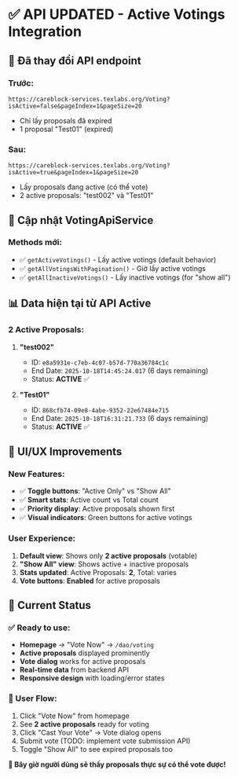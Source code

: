 # ✅ API UPDATED - Active Votings Integration

## 🎯 Đã thay đổi API endpoint

### **Trước:**
```
https://careblock-services.texlabs.org/Voting?isActive=false&pageIndex=1&pageSize=20
```
- Chỉ lấy proposals đã expired
- 1 proposal "Test01" (expired)

### **Sau:**
```  
https://careblock-services.texlabs.org/Voting?isActive=true&pageIndex=1&pageSize=20
```
- Lấy proposals đang active (có thể vote)
- 2 active proposals: "test002" và "Test01"

## 🔧 Cập nhật VotingApiService

### Methods mới:
- ✅ `getActiveVotings()` - Lấy active votings (default behavior)
- ✅ `getAllVotingsWithPagination()` - Giờ lấy active votings
- ✅ `getAllInactiveVotings()` - Lấy inactive votings (for "show all")

## 📊 Data hiện tại từ API Active

### 2 Active Proposals:
1. **"test002"**
   - ID: `e8a5931e-c7eb-4c07-b57d-770a36784c1c`
   - End Date: `2025-10-18T14:45:24.017` (6 days remaining)
   - Status: **ACTIVE** ✅

2. **"Test01"**  
   - ID: `868cfb74-09e8-4abe-9352-22e67484e715`
   - End Date: `2025-10-18T16:31:21.733` (6 days remaining)
   - Status: **ACTIVE** ✅

## 🎨 UI/UX Improvements

### New Features:
- ✅ **Toggle buttons**: "Active Only" vs "Show All"
- ✅ **Smart stats**: Active count vs Total count
- ✅ **Priority display**: Active proposals shown first
- ✅ **Visual indicators**: Green buttons for active votings

### User Experience:
1. **Default view**: Shows only **2 active proposals** (votable)
2. **"Show All" view**: Shows active + inactive proposals  
3. **Stats updated**: Active Proposals: **2**, Total: varies
4. **Vote buttons**: **Enabled** for active proposals

## 🚀 Current Status

### ✅ Ready to use:
- **Homepage** → "Vote Now" → `/dao/voting`
- **Active proposals** displayed prominently
- **Vote dialog** works for active proposals
- **Real-time data** from backend API
- **Responsive design** with loading/error states

### 📱 User Flow:
1. Click "Vote Now" from homepage
2. See **2 active proposals** ready for voting
3. Click "Cast Your Vote" → Vote dialog opens
4. Submit vote (TODO: implement vote submission API)
5. Toggle "Show All" to see expired proposals too

**🎉 Bây giờ người dùng sẽ thấy proposals thực sự có thể vote được!**